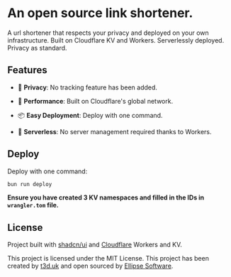 # An open source link shortener.

A url shortener that respects your privacy and deployed on your own infrastructure. Built on Cloudflare KV and Workers. Serverlessly deployed. Privacy as
standard.

## Features

- 👮 **Privacy**: No tracking feature has been added.

- 🚀 **Performance**: Built on Cloudflare's global network.

- 📦 **Easy Deployment**: Deploy with one command.

- 📡 **Serverless**: No server management required thanks to Workers.

## Deploy

Deploy with one command:

```bash
bun run deploy
```

**Ensure you have created 3 KV namespaces and filled in the IDs in `wrangler.tom` file.**

## License

Project built with [shadcn/ui](https://ui.shadcn.com) and [Cloudflare](https://cloudflare.com) Workers and KV.

This project is licensed under the MIT License. This project has been created by [t3d.uk](https://t3d.uk) and open sourced by [Ellipse Software](https://ellipse.software).
